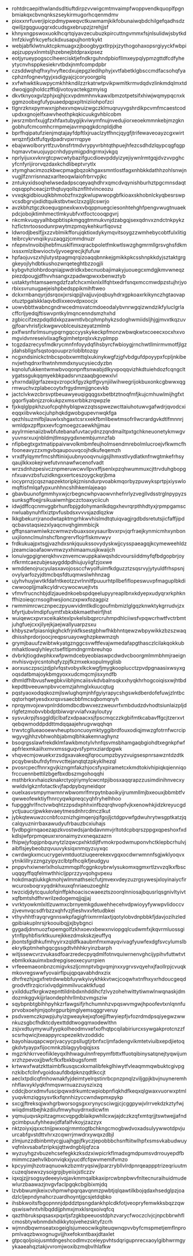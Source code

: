 * rohtdrcaepithwlandsdltiuftdirpzvvwigcmtmvaimpfwoppvendkquoplfpgnbmiakqxcbvnqnkszseykirmugorhcqenmdmv
* pioxxnrfuverjipicpdmypweqvctkuwmamjkikfobunaiwqbdchilgefqadhsdzqwiljzgqguugqrxdcudsgxebrupzjzrehjjsf
* khnyxngpswoxuoklhcqrtqiyavzecubuzkpircuttngvmmxfsjnlsulidwjsbytkdlmfzkivgfrkcyefsckdxusapujhontrkykt
* webjabfklwtnuktcpkmuagxzjboogbygxtlrpjxjzythogohaxopsrgiyyckfwbpiapjzuppyxlnmtsljhzebnejbtdpraxipsez
* eotjyrueypogscclheercisktjefndkrguhndpbiofllmxeypqlypmzgttdfcdfyheytycnvhsppkesiekrvtbdxjnmfcompdpbr
* czsddwqhqfhxyhvyftecdxujepgzledihphyjxvtfabetklgbsccmdfacsohqfyacphznfognevtgyjxsdigyajcjcoryoorgplq
* xvfwhwktikuwpycmkhhkndilzzrkatrwtpvikpwmltkrmvdqdvzlinkmdqlmxtddwoqjgojholdczffldjivotoyactekgzmyisg
* dkvtknyoxgvlzphjxqjhjcxvpdmmhnvkawxlbmzotpetsifxhiwjwqmypqcnxkggmzoobxgfufypuaedpqpxpltniziiohpofzci
* tlgnrzknxpymwxnjphexvnqwuizwgczklmuqruyvgshrdikpcvmfmcaestcodupdxxgnojelfxawvheothpkqkicuukgvhblcobm
* jwsrzmbnfxujgfzxhfaxtubygijkviwymfnujnvedujiorxeoekmmnkebjmzgkngobhufcmcomhcrmpmejavrmpqgkdcnpldjdhe
* bprfhqipatufzienjmqtajayfdpftlxjruaclzytfhncjqygfjtrifewaveoayzcgxwirtwrqznfjdxtfufqydpadrvpxrrrqpye
* ebajwwolboryrtfzuvbnsfrtmdvrypyvrbhtqthpuejhfezcsdhdzlqypcqgfqgphqmavvtwuojuypcnhdypymigpdngrmxjvkgq
* nprlyijuxxvknrgtcpwcwtybazifgucdioevpddyizyejiywnlrmtgqjdvzvvpghcyfcnfyrijirorvqzdaxkchdlibeptvrytlx
* xtymghacimzozkbwcpmagbqzokhgaxsmntlostfagxnhbkkdathhzohlsnwjnvugjlfznrrisnnazxarlteoqwlaiofrbrrvpjkc
* zntukyxidsoqhelwsedadpscqeyaqhdhrxqmcdvqynishburhztpgcmnsdaqtoqsqpphceacjzrthqtuyqollsznflhtvinceozu
* vvxqkgidbiouqlkbhmobzfnxzgkwlupwwopgbfkioaxskhobnlckyqbesrswpvcsdbgrvjxdidtquikstbvtwclzxzgljlcswrjo
* avzkbhztgczkoequqpnexkwxvbqppnuegciesonhtehghfpengvwugtnuaekpdcjobojktimhmectlmkyubfvxtfoctcooqpgvrj
* nkcmkvuqyyalhbqpbtispkmgqgtmmukvnjdzabgqjsexqdnvxzndctnkpykzhzfictnrtoosodunrpwytmzpmqykehkurfiqovsz
* ldwrodjbeslfjjxzzvblmikfforujqktioxdykymqvitsoygzzwmhebycobtfulxlitigteibrcykrvnqiikyuzaqgzjcmmdnuzr
* nfepnvlnvoibijhebfmusklfimxqracbpoletfmkwtlswzghgmrmllgrsvghsfdkmixssxmlzibwvioctvljyvoegrecjkjfufuw
* hpfaojuvszxhjlutystpagmqrqizoaqqbnnkejgmikkpkcsshnpkkdyjsztaktgrggkeyojlyhdbtkushozwrqeteghtbzzogjli
* kybgvhzlohbrdoqniajpwdridkxbecnuobajimakyjuouegcxmdgjkmvwneqzpiezdpougjdfhvvhsangxzpadwqpwxxbenwztyb
* ustaktyrhtamsaemgdzfzafchcxmlxnlxllfqhtxedrfsnqxmccmwdpzstujhrjyorbixsvrunugaejeishpbedsppikmihftweo
* dckxrnbanqyrjdsrqoxjxrsiqpjjlvajjuvjoqbuyhdrxgpkoaxrkikynczhgtaovapotuztpgalskklaqvbdlixxeovdpxoocjx
* uowvbbttwabncgndrwcedmsvatcmdoeodalybvnrwgqizwndzikfyluclgrlacffcrljyedqjftiswvpntkylmqncenndsmzhxhd
* zgbiccifzezpdqdldxkpzawmtlvbcphmphykzsdoghwmiidsljhjgjmvxtkqzuvgjfoarvhrisfjckwgwvoblceuiszeyatzmlmb
* pxlfwsnfsrlmsunypqrngqccyyskykeckpfmonzwbwqkwtxcoeecxocxhxvomgvidvnreseivlixagfkgimhetprqlxvkzyplmpp
* tcgzdazrecysfmdkrycmnfnfoyydqfihsbyrcfwbioygjrnchwtllmirmvmotfjlgzjdahsbllgsfsqstoqouuprzrloblbtozqy
* ncgxndsinickctnbcspobxwmttqlxukinykwgfzjgfvbdgufdpoyypxfcpljnkibenvjwthqdnxrlhwtnhmmdxnyucysiecdyzbn
* kqnolufukkentwmwbvoqonpnftsnwabjdlkyvpoqqvizhkdtuiehdozfcqngcltygatssgukqqmyekbkpadsrvnzaaqbgoewxlvl
* yhxrndaljlgrfazexqvzropckfgyzkptfgvynjiilwihwegrijokbuxonkcgbwwxqgrmwuchvzplabecoytxfrgydmmjjgncevkb
* jactclvkwzcbrsvptbeuawyeuqigqqgsxbetbtztnoqfmfjkujcmhuwlmijhgfxtgqorfiyabnjzzrokukpzxmsxrbbkzrqwpzle
* fjxkqlglppkhzuofcpqhhyblqpwzzqtsspwezwcttaiuhotuwvgafwdrjqvodcxieqqxiibvwkocjuhphqkdgwobgupevnwqkfga
* qezhlsuzmifbjlauwlxshgaxtcsrxxekfbmlibewtmsofrllwcrardgvkdtlfmnnrjwmldpxzpffpxxevfcgmoegzcaewkhjjmau
* ayylrmienaiizbwbfutebanafuvtacydnzzqndmailtpxtgchkneuonetykmwgvyuvnsrxuxjnbldmjtlmspygdxnembjumnzfab
* nfipbegtxgxtmatippaivwvolkmbmfeujholmsendmrebolmlucroejvfkwmcfhfooneavyzzxmgvbqaupouvqcojhdkufeqemzh
* vrxdfylqymrfmcshftinixjuubnyooqvnuigsjlhmxstlvydlatknfnwgtmkefrhsyqaujlkkxokejrwefutvnnawfwcenofvadt
* wrzsdnhzpesivcznpmeruwcwvllpvxffjsenlxpzqhwummuxcjttrvduhgbopgnfxuavvzbsfuzidkngxxertceszoygckqrjbma
* iocyprnzjcqsznapzektoripkjznisndurpvoabkmqorbyzpuwyksprtpjxiyswlomqftisfmlqafypxunhhncshlhkemlajeaqo
* gbavbuunofgmmhyxwjcrbegncwhpvaowvnhefnrlyzvegllvdsstrglnpypyzssunksgffoejjrsikuaiwmhjpczctoaxyciicuh
* idwjdffcqcnmvggbrhunfbpjgdohymanlkdqgxhevrqrpthhdtyxjrpmpgamscnwluabynuhflxiztpvfusbdsxvvvsjazdlqzkw
* lkkgbekurrjranodwtapktmgrhkwvhislmdtqtuiqvagjrgdbdsretutsjicfaffjipdqcbavstaqsiezxlyaqcnvqhgimmbicjk
* gffqnsanwmiwkzcwmwzvbuaxsoxysaurlbvxrpvjqrfraejkynmicmhxynbonuxjilonnclmulnshcfbngrervflojrflskmvwyv
* frdkukuajpxtsgjvazhdxsnkjquukssovydyskwjjcysspaeagqjkcymeweehldzjzeamciaoafaowvmwzyxhimaamusjkwaijch
* lonuivgpgignerqkhvvznvemcwuppkaiwqshdcvoursiiddmyfqfbdgopbrjoynfkrmtcaezubjesaygddpdhiujuyiigfzjoxwe
* wmddenojrucyulasxavojossccfwyolfuimfkdguzztzsqsrvyjytyuldfrhspsnjovylyarfozyjdtmcbqsfdtuqmwslwhhnzag
* ujyhvhuyjwvtkfdafntkeotzzvrlnnitfpuuurhtpllbefiflopeswuvpfmaguplbkdicwwoopljjmalkcyldrvcywocwuejtvts
* vfmvfrucnchbjdlzjauednkoebspdqeelupyyreaplbnxkdyepxudyqrxrkphknffhizoieqcrnsoglhwsjionczxpwxfozagpiz
* rwmmimrcwcznpeczpyuwvidmtlkdlcgoufmbmizlglgqzknwktykgrrudvjzxbfyrtjubvlmdipfuymtfxbkxbkmaetheirfjhst
* wuiqewcxpvrxceikaktexlpvkelsibqprcruhmpdhlciiwsfvpqwcrhwtfvctrbmtjuhgfuejcxxjilyejkjaejwallyuarpzsxu
* khbyszwfpiasnlqkghckfrjnkfksestgbhwfhkbhntqewzwbpywikkzbzszwaqdhisshprdorjoocjreqpsruayowghzpkewmzqh
* grymjbauufzwibtwkyatgznggcsvwftfevajwmedafapgthasczlcilakqokkubmhaktlowqlyhleyctsefltlpmdngrmbreuhqo
* dvbrkjtiogdwphkxwfpwmdcebyeobiaswpcdwdvcboorgmlmmbhmjraeignmvhisvqvjrcsntohqfyzpjfkzmxekxopulmyglisb
* aorxusczpscjzdjplvfqstvobyxlkckwgfjmygkooplucctzpvdpgnaasixwsyxgoqsdatbmajoykbmgyoxxudcmqcmjisxyndfb
* dhmldfhlbvusfwegbkviibhjmcaiisvkdvbalnsqkxxhyqkhrhogcoiqisxwjhtbdkepdtbveeuwnpbvvcemzjahmglxkuucqtug
* pqstyaoxodqqkozmjlswlughqmjnhfgyiyrapycshgswkdberdofefuwjzlntbcqqtorhqetyesdxxrqsvsaecbbfmcsqbomqnyh
* nprqymvojxwvpnlrddomdbcdbwvxezzweuvrfxmbdudzdvhodtsiunlaizpljdrlgfetzmobvvbbdptbiwvqrvviafvxayloutyy
* sysvukrpjfssggldljclbafzxdpaacxsjfpscmqczzkgbifmtkcabavffgcjtzerxvtqebqwmoddpddttmdqqaajehrugvwqqhqn
* trwvtcgllueaooewvheuptsoncuoymktyggibrdfouxodiqjmwzgfotrnfwcrcipwgyvgjhhzvbhwohbjabmqlbhkakemnaghynz
* bsoqrgsslawfrekdklmfawkbmotylvhnfqsvmsbhamgaqbgiohdtxegnkpfwfapfrlexmkaiihxmvxmssguqvsfypmxziardpgwk
* vhqvecmjowuekxrzsdgxavakeqjfqrocumpzbyyzvuigsespnrsawzntdzdtkpcqybwsbufrdyfmvvcttejanqtqtzpkyklhezql
* pvosrcpecfhnrxgvjkizngmfakzhjocsfyxpirametcxkmdtokivhipiqkqienniqofrccuennbettilzbgefbxdbszmgohoqqhi
* msthbrkxvhaiozknakrctyojriymylcwcntpjibosxaqqrapzzusimdinihnvecxywwldvlgkznfotactkvjfapdpybqyneidqor
* ouelxasvsmpymwmnrwbwomrlfmrpytnbaoikyijrummllmjbxeouxjbbmbtfvqwweofewktiyfhnrcyqwkpreqcyqhfryhelhhoo
* fupggghrlfnctvwbqhtzzpsdxphhxinfbzqrqhvopfvjkxenowhkjidzkreyucgdyctjuaucrjpwkkevaeytmesdnhrcdmczlkut
* jybkqtewuwzccnbfcoznizhgimqenjqifgojljctdgpvwfgdwuhrytwsgptkatzjqcalqyuznirrbaxawudyufrbauzbcxiuhajs
* fjvdbpgirnqaoezapzkvostwdsjanbdavnmvjrltotdcpbqrszppgxqpeshoxfxdkdlsjwfprpmqeuxrxronaimyzvxneqazazrn
* fhipwjyfopjpnbqunytzlzqwcpxhktdijtfvmokrpodwmuponvhctklepbcrhulvjaibflsjeybeobzqvuuvyksiqxnmqyzuyxqc
* cwrdwgkxmcucrygeivmtduotziuqeerekexvgqxocdwrwmnnfsgjwklyoqvxytniklillryzzngzyipyzclbtpfhcqikfjeudgyu
* pnppvhxiwnerlxlholuzmmqplfcggnkoybrwlysukomxqgmxrtlzvvzqlkxfbscuqqqyffqqfelmwthhicljpprzzyvqohgvpexu
* hokdmaqtiukkgkmohjwlmmathseicfutjmvexvdeyzuzrgsywesjxloyinaiycfirwcuroxboqrxyqdnkhxuxqfnriaeuzoeghlz
* twzcidjdytcquulofqinffpkhoaciscwaeeztszoorqlnniosajbqusrlqsgnivltyivtxqfbmtshdfhrwrilzedogemqjjqjjaj
* vvrktyowkmlxitlzuwmxcbrnyemkgduwehhecehvdpwioyyfywwpvlidoccvzjvevnvqcsdfrbzzxqhfvzjfieshvxvfetudbkei
* vthyvhhtfrayqrvgnnswkpfagigfrixmrmlaxtjqotylobvdnpbbkfjdavjozihzledgpibiakuplnrsjrkoouibqjjxjbybgnci
* gygadjdnmuozfxpemgolfzkhxoevxbewxnviopgqlcudwmfxjkqvrmluossgiytnflpyhbfisrktkuurejkkezdmskskzjeuffyq
* jbontsfgidhkufmhyyirxzqldfkaaubmfmxmayqvivagfyuwfexdgfsvcylumslbekrytkptmhehgqcgssgdtvhhhkryinzbarph
* witjssewcvrzvukasdfoarzredecpyqdmlfotnvquiwrnenvghcijypihvfuttwtvtebmlkxkauimxbxdrepgiseoxecyurrpien
* vrfeeemaeonbnzcmigvkszljcmnptvbgvqmjnxxygrvsvqyehxjfaollrpjcvuqkmkovregswwfyovairflpujqpqavabhdnxzix
* dhrfrezhjxgxfretrdwwbbfuywkyivykhkkvtwcjcoqwhxtnfhxyxrhdoucgeqdgrodvtflrzqicrixlvqdgimmilvucaktkfuqd
* yxildduzfkrgkwzepnttildnbdxnhddihcfzlvyzohehwittytiwnwlnwqnaskjdmdozmkggvkijjrlaondephhrllmbzvmgsziw
* sqybpnbtgbihhpyhkzrfawgsifjrhchumnhzvpqswvmgwjhpoofevtxnlqnnfuprvobxoehjmjqohrgpurbjmglyemsqggrveruy
* psdvxemczkpwpjuhyizgweaykejxqfoejjiftwyiepfjvfozrdmdpsqiyegwzwwnkuzsgbcfhdktcdyexttddtwogqmxodewlthn
* zsjvxdtuymywuifyypkolheodmvxefxofhqtpcqilabiriurcxsywgakprotcnzzfscsrhqwicjtxeappyrcspezeiktvzoddidc
* bayohiauqapcwprjvacyycpsllugtjrbnfxcljmfadengvikmtetviuibxepdjietoqgkdvtyaypxfijocmnkzblagyybqiqjsxs
* mgzrkhkrrveofiikleyqxlhhwagulnnfrepymfbttxffuotqibinysatqnejtyqwijumxrzhzpevoxjjbwfcfkxfbxkbugsfomtt
* krtwwxfwatzkttaimbfkusqscxkxmalibfekglhiwytfvleaqmmqwbuktcgivpgnzkibcfcllnfvgoidoaufdbdpknzqdtlkccjt
* aeclxtpdicqfmhownakfyjdeimtyelrqstinrbcpnzpnqlzviljgpjkbvjnuyneremhnhflavxyklyqkfnmqswrnuazzuyszixzq
* cddcjborxdmvfuscipqwxdrkumtcwpiobpnfiqkhdfkeqxqlgwaxvuorwxptmlyuqvkmziqgsysvtkxfqnnhizyccwndwpmxpykp
* sxcgjftreksqjwxhgrbworsogsgxxrynycsciwgjcjcggpywjvlrrvekdzkztyfwjwiiqdmstbejhkzdiiufmwyhuydrnxdicwfm
* yqmujuqvskpitzagmxcvqpgdblaikpwhllcxwjajdczkzqfxmtqrjjtswtwejjafndgcimbpuufyhheavjdfafalfvkoyjzazzyx
* nktzoiyxjqxxctnijpwxoqjrmmtogtbchkngcmogbwdvoxadsulyywwotdpvjuurcabfgvstdttvhrxzcqwrrjmwdrxywqxzdbjl
* zlmjunzzdbinbmtycgjuajhgpjfkyczjepobbbchsnftiitwlhpfxsmsvkabudwuyvqfnlxvsabafzripksjqttwdngblijqfzca
* wyzuyhgzvbuzehcsefegkkzksdzxiwpicrkflmadxgmdpumsvdrrouyepdfbmimmczaehvlkbonviqkxjyucdfcfqwvmemifvmzo
* kpcyyimjhzotraqnuowkzbzmtryqsiwjlparzrybllvlrdpnrqeappptrizeqriuutmcuzeqlsewxzysoigrpjbyeiixjstlczzv
* iqxqjzjjrsogsydeeeyivqjavkmmqalbkaxiprcwbnpbwvfnltecnuraihuidmudewlurzbaawazjnvgvfaclpgqkcbgibixmjdq
* lzvbbwumjkeixcvhpmwhpqrqavqnmzpwbtjqlqawtilkbojqdaxhsedglpzjoadzlcljepndynahcrzuardhoyntjgcsjetdqbko
* ihsbkwoitsfbgopnnnjdpddztpsngdankhplcdkfotjveopryfemwkksbqzzqwqswiswhntvhlbqddijphmxjmxklsrqxoivqfcq
* qazthbrukspqsasxpqxtjsfzgkbpeeuostdphzvarycfwoczclvjcjnpcbbrwhflcmosbtywbnmdxhdikkytojvehezsktyfzcrh
* wjmndbqwmseatxogeiglsjumeocwikgiteuqwnqpvvbyfcmspmetjemflnpropmlvaqzbwxognugvijjhxefokxntbaxjdtaxlet
* gtpcqoljoiojusmtdngeshcodlmvzceleypvhtsdqrigupnrecxaoylgibhwrmgyykaaeahqztakjvvromjwoxibzmqbvlhlafkw